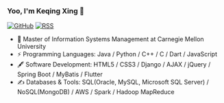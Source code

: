 ### Yoo, I'm Keqing Xing 👋

[![GitHub](https://img.shields.io/badge/dynamic/json?logo=github&label=GitHub&labelColor=495867&color=495867&query=%24.data.totalSubs&url=https%3A%2F%2Fapi.spencerwoo.com%2Fsubstats%2F%3Fsource%3Dgithub%26queryKey%3Dhayschan&style=flat-square)](https://github.com/hayschan)
[![RSS](https://img.shields.io/badge/dynamic/json?logo=rss&logoColor=white&label=RSS&labelColor=95B8D1&color=95B8D1&query=%24.data.totalSubs&url=https%3A%2F%2Fapi.spencerwoo.com%2Fsubstats%2F%3Fsource%3Dfeedly%257Cinoreader%257CfeedsPub%26queryKey%3Dhttps://haysc.tech/feed.xml&style=flat-square)](https://haysc.tech/)

- 🍻 Master of Information Systems Management at Carnegie Mellon University
- ⚡ Programming Languages: Java / Python / C++ / C / Dart / JavaScript
- 🖋 Software Development: HTML5 / CSS3 / Django / AJAX / jQuery / Spring Boot / MyBatis / Flutter
- ✍️ Databases & Tools: SQL(Oracle, MySQL, Microsoft SQL Server) / NoSQL(MongoDB) / AWS / Spark / Hadoop MapReduce
